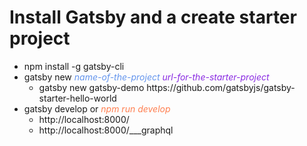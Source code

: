 # Install Gatsby and a create starter project


<ul>
 <li>
    npm install -g gatsby-cli
 </li>
 <li>
    gatsby new <span style="font-style: oblique;
    color: cornflowerblue;">name-of-the-project</span> <span style="font-style: oblique;
    color: blueviolet;">url-for-the-starter-project</span>
    <ul>
        <li>
            gatsby new gatsby-demo https://github.com/gatsbyjs/gatsby-starter-hello-world
        </li>
    </ul>
 </li>
 <li>
    gatsby develop or <span style="font-style: oblique;
    color: coral;"> npm run develop </span>
    <ul>
        <li>
            http://localhost:8000/ 
        </li>
        <li>
            http://localhost:8000/___graphql
        </li>
    </ul>
 </li>
<ul>
